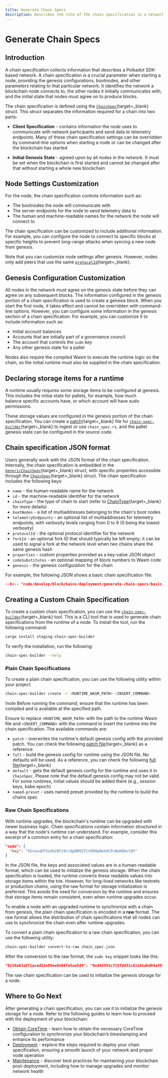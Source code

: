 ```yaml
---
title: Generate Chain Specs
description: Describes the role of the chain specification in a network, how to specify its parameters when starting a node, and how to customize and distribute it.
---
```


# Generate Chain Specs

## Introduction

A _chain specification_ collects information that describes a Polkadot SDK-based network. A chain specification is a crucial parameter when starting a node, providing the genesis configurations, bootnodes, and other parameters relating to that particular network. It identifies the network a blockchain node connects to, the other nodes it initially communicates with, and the initial state that nodes must agree on to produce blocks.

The chain specification is defined using the [`ChainSpec`](https://paritytech.github.io/polkadot-sdk/master/sc_chain_spec/struct.GenericChainSpec.html){target=\_blank} struct. This struct separates the information required for a chain into two parts:

- **Client Specification** - contains information the _node_ uses to communicate with network participants and send data to telemetry endpoints. Many of these chain specification settings can be overridden by command-line options when starting a node or can be changed after the blockchain has started

- **Initial Genesis State** -  agreed upon by all nodes in the network. It must be set when the blockchain is first started and cannot be changed after that without starting a whole new blockchain

## Node Settings Customization

For the node, the chain specification controls information such as:

- The bootnodes the node will communicate with
- The server endpoints for the node to send telemetry data to
- The human and machine-readable names for the network the node will connect to

The chain specification can be customized to include additional information. For example, you can configure the node to connect to specific blocks at specific heights to prevent long-range attacks when syncing a new node from genesis.

Note that you can customize node settings after genesis. However, nodes only add peers that use the same [`protocolId`](https://paritytech.github.io/polkadot-sdk/master/polkadot_parachain_lib/chain_spec/trait.ChainSpec.html#tymethod.protocol_id){target=_blank}.

## Genesis Configuration Customization

All nodes in the network must agree on the genesis state before they can agree on any subsequent blocks. The information configured in the genesis portion of a chain specification is used to create a genesis block. When you start the first node, it takes effect and cannot be overridden with command-line options. However, you can configure some information in the genesis section of a chain specification. For example, you can customize it to include information such as:

- Initial account balances
- Accounts that are initially part of a governance council
- The account that controls the `sudo` key
- Any other genesis state for a pallet

Nodes also require the compiled Wasm to execute the runtime logic on the chain, so the initial runtime must also be supplied in the chain specification.

## Declaring storage items for a runtime

A runtime usually requires some storage items to be configured at genesis. This includes the initial state for pallets, for example, how much balance specific accounts have, or which account will have sudo permissions.

These storage values are configured in the genesis portion of the chain specification. You can create a [patch](https://paritytech.github.io/polkadot-sdk/master/sc_chain_spec/index.html#chain-spec-formats){target=_blank} file for [`chain-spec-builder`](https://paritytech.github.io/polkadot-sdk/master/polkadot_sdk_docs/reference_docs/chain_spec_genesis/index.html){target=_blank} to ingest or use `chain_spec.rs`, and the pallet genesis state can be configured in the source code.

## Chain specification JSON format

Users generally work with the JSON format of the chain specification. Internally, the chain specification is embedded in the [`GenericChainSpec`](https://paritytech.github.io/polkadot-sdk/master/sc_chain_spec/struct.GenericChainSpec.html){target=\_blank} struct, with specific properties accessible through the [`ChainSpec`](https://paritytech.github.io/polkadot-sdk/master/sc_chain_spec/trait.ChainSpec.html){target=\_blank} struct. The chain specification includes the following keys:

- `name` - the human-readable name for the network
- `id` - the machine-readable identifier for the network
- `chainType` - the type of chain to start (refer to [ChainType](https://paritytech.github.io/polkadot-sdk/master/sc_chain_spec/enum.ChainType.html){target=\_blank} for more details)
- `bootNodes` - a list of multiaddresses belonging to the chain's boot nodes
- `telemetryEndpoints` - an optional list of multiaddresses for telemetry endpoints, with verbosity levels ranging from 0 to 9 (0 being the lowest verbosity)
- `protocolId` - the optional protocol identifier for the network
- `forkId` - an optional fork ID that should typically be left empty; it can be used to signal a fork at the network level when two chains share the same genesis hash
- `properties` - custom properties provided as a key-value JSON object
- `codeSubstitutes` - an optional mapping of block numbers to Wasm code
- `genesis` - the genesis configuration for the chain

For example, the following JSON shows a basic chain specification file:

```json
--8<-- "code/develop/blockchains/deployment/generate-chain-specs/basic-chain-specs.json"
``` 


## Creating a Custom Chain Specification

To create a custom chain specification, you can use the [`chain-spec-builder`](https://paritytech.github.io/polkadot-sdk/master/staging_chain_spec_builder/index.html){target=\_blank} tool. This is a CLI tool that is used to generate chain specifications from the runtime of a node. To install the tool, run the following command:

```bash
cargo install staging-chain-spec-builder
```

To verify the installation, run the following:

```bash
chain-spec-builder --help
```

### Plain Chain Specifications

To create a plain chain specification, you can use the following utility within your project:

```bash
chain-spec-builder create -r <RUNTIME_WASM_PATH> <INSERT_COMMAND> 
```

!note
    Before running the command, ensure that the runtime has been compiled and is available at the specified path.

Ensure to replace `<RUNTIME_WASM_PATH>` with the path to the runtime Wasm file and `<INSERT_COMMAND>` with the command to insert the runtime into the chain specification. The available commands are:

- `patch` - overwrites the runtime's default genesis config with the provided patch. You can check the following [patch file](https://github.com/paritytech/polkadot-sdk/blob/master/substrate/bin/utils/chain-spec-builder/tests/input/patch.json){target=\_blank} as a reference
- `full` - build the genesis config for runtime using the JSON file. No defaults will be used. As a reference, you can check the following [full file](https://github.com/paritytech/polkadot-sdk/blob/master/substrate/bin/utils/chain-spec-builder/tests/input/full.json){target=\_blank}
- `default` - gets the default genesis config for the runtime and uses it in `ChainSpec`. Please note that the default genesis config may not be valid. For some runtimes, initial values should be added there (e.g., session keys, babe epoch)
- `named-preset` - uses named preset provided by the runtime to build the chains spec

### Raw Chain Specifications

With runtime upgrades, the blockchain's runtime can be upgraded with newer business logic. Chain specifications contain information structured in a way that the node's runtime can understand. For example, consider this excerpt of a common entry for a chain specification:

```json
"sudo": {
  "key": "5GrwvaEF5zXb26Fz9rcQpDWS57CtERHpNehXCPcNoHGKutQY"
}
```

In the JSON file, the keys and associated values are in a human-readable format, which can be used to initialize the genesis storage. When the chain specification is loaded, the runtime converts these readable values into storage items within the trie. However, for long-lived networks like testnets or production chains, using the raw format for storage initialization is preferred. This avoids the need for conversion by the runtime and ensures that storage items remain consistent, even when runtime upgrades occur.

To enable a node with an upgraded runtime to synchronize with a chain from genesis, the plain chain specification is encoded in a **raw** format.
The raw format allows the distribution of chain specifications that all nodes can use to synchronize the chain even after runtime upgrades.

To convert a plain chain specification to a raw chain specification, you can use the following utility:

```bash
chain-spec-builder convert-to-raw chain_spec.json
```

After the conversion to the raw format, the `sudo key` snippet looks like this:

```json
"0x50a63a871aced22e88ee6466fe5aa5d9": "0xd43593c715fdd31c61141abd04a99fd6822c8558854ccde39a5684e7a56da27d",
```

The raw chain specification can be used to initialize the genesis storage for a node.

## Where to Go Next

After generating a chain specification, you can use it to initialize the genesis storage for a node. Refer to the following guides to learn how to proceed with the deployment of your blockchain:

- [Obtain CoreTime](TODO:update-path) - learn how to obtain the necessary CoreTime configuration to synchronize your blockchain’s timestamping and enhance its performance
- [Deployment](TODO:update-path) - explore the steps required to deploy your chain specification, ensuring a smooth launch of your network and proper node operation
- [Maintenance](TODO:update-path) - discover best practices for maintaining your blockchain post-deployment, including how to manage upgrades and monitor network health